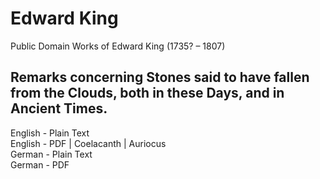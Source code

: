 # Edward King

Public Domain Works of Edward King (1735? – 1807)

## Remarks concerning Stones said to have fallen from the Clouds, both in these Days, and in Ancient Times.

English - Plain Text  
English - PDF | Coelacanth | Auriocus  
German - Plain Text  
German - PDF  

